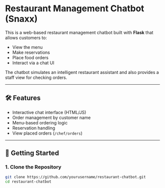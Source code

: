 # Restaurant Management Chatbot (Snaxx)

This is a web-based restaurant management chatbot built with **Flask** that allows customers to:
- View the menu
- Make reservations
- Place food orders
- Interact via a chat UI

The chatbot simulates an intelligent restaurant assistant and also provides a staff view for checking orders.

---

## 🛠 Features

- Interactive chat interface (HTML/JS)
- Order management by customer name
- Menu-based ordering logic
- Reservation handling
- View placed orders (`/chef/orders`)

---

## 🚀 Getting Started

### 1. Clone the Repository

```bash
git clone https://github.com/yourusername/restaurant-chatbot.git
cd restaurant-chatbot
